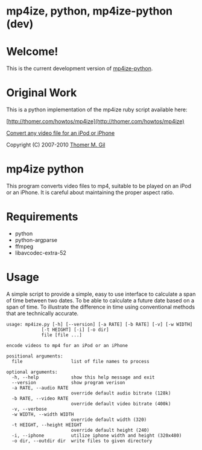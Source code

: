 # mp4ize, python, mp4ize-python (dev)

Welcome!
====================
This is the current development version of [mp4ize-python](http://github.com/anchepiece/mp4ize-python/).

Original Work
====================
This is a python implementation of the mp4ize ruby script available here:

[http://thomer.com/howtos/mp4ize](http://thomer.com/howtos/mp4ize)

[Convert any video file for an iPod or iPhone](http://thomer.com/howtos/ipod_video.html)

Copyright (C) 2007-2010 [Thomer M. Gil](http://thomer.com/)


mp4ize python
====================
This program converts video files to mp4, suitable to be played on an iPod
or an iPhone. It is careful about maintaining the proper aspect ratio.

Requirements
====================
 - python
 - python-argparse
 - ffmpeg
 - libavcodec-extra-52

Usage
====================
A simple script to provide a simple, easy to use interface to calculate a span
of time between two dates.  To be able to calculate a future date based on a
span of time.  To illustrate the difference in time using conventional methods
that are technically accurate.

    usage: mp4ize.py [-h] [--version] [-a RATE] [-b RATE] [-v] [-w WIDTH]
                 [-t HEIGHT] [-i] [-o dir]
                 file [file ...]

    encode videos to mp4 for an iPod or an iPhone

    positional arguments:
      file                  list of file names to process

    optional arguments:
      -h, --help            show this help message and exit
      --version             show program verison
      -a RATE, --audio RATE
                            override default audio bitrate (128k)
      -b RATE, --video RATE
                            override default video bitrate (400k)
      -v, --verbose
      -w WIDTH, --width WIDTH
                            override default width (320)
      -t HEIGHT, --height HEIGHT
                            override default height (240)
      -i, --iphone          utilize iphone width and height (320x480)
      -o dir, --outdir dir  write files to given directory



